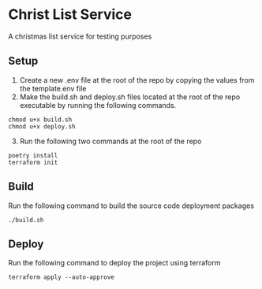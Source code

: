 # Christ List Service
A christmas list service for testing purposes

## Setup
1. Create a new .env file at the root of the repo by copying the values from the template.env file
2. Make the build.sh and deploy.sh files located at the root of the repo executable by running the following commands.
```
chmod u+x build.sh
chmod u+x deploy.sh
```
3. Run the following two commands at the root of the repo
```
poetry install
terraform init
```

## Build
Run the following command to build the source code deployment packages
```
./build.sh
```

## Deploy
Run the following command to deploy the project using terraform
```
terraform apply --auto-approve
```